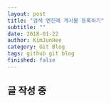 ```yaml
---
layout: post
title: "검색 엔진에 게시물 등록하기"
subtitle: ""
date: 2018-01-22
author: KimJunHee
category: Git Blog
tags: github git blog
finished: false
---
```


## 글 작성 중
